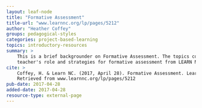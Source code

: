 ```yaml
---
layout: leaf-node
title: "Formative Assessment"
title-url: "www.learnnc.org/lp/pages/5212"
author: "Heather Coffey"
groups: pedagogical-styles
categories: project-based-learning
topics: introductory-resources
summary: >
    This is a brief backgrounder on Formative Assessment. The topics covered are history,
    teacher's role and strategies for formative assessment from LEARN NC.
cite: >
    Coffey, H. & Learn NC. (2017, April 28). Formative Assessment. Learn NC, University of North Carolina.
    Retrieved from www.learnnc.org/lp/pages/5212
pub-date: 2017-04-28
added-date: 2017-04-28
resource-type: external-page
---
```

